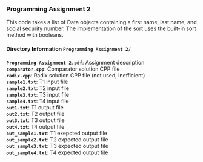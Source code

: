 ### Programming Assignment 2
This code takes a list of Data objects containing a first name, last name, 
and social security number. The implementation of the sort uses the built-in 
sort method with booleans.

#### Directory Information `Programming Assignment 2/`
**`Programming Assignment 2.pdf`**: Assignment description   
**`comparator.cpp`**: Comparator solution CPP file   
**`radix.cpp`**: Radix solution CPP file (not used, inefficient)   
**`sample1.txt`**: T1 input file   
**`sample2.txt`**: T2 input file   
**`sample3.txt`**: T3 input file   
**`sample4.txt`**: T4 input file   
**`out1.txt`**: T1 output file   
**`out2.txt`**: T2 output file   
**`out3.txt`**: T3 output file   
**`out4.txt`**: T4 output file   
**`out_sample1.txt`**: T1 exepcted output file   
**`out_sample2.txt`**: T2 expected output file   
**`out_sample3.txt`**: T3 expected output file   
**`out_sample4.txt`**: T4 expected output file   
